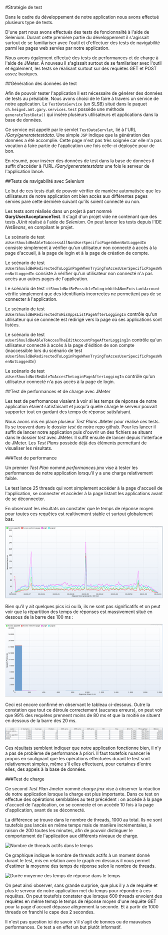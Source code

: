 #Stratégie de test

Dans le cadre du développement de notre application nous avons effectué plusieurs type de tests.

D'une part nous avons effectués des tests de foncionnalité à l'aide de Selenium. Durant cette première partie du développement il s'agissait surtout de se familiariser avec l'outil et d'effectuer des tests de navigabilité parmi les pages web servies par notre application.

Nous avons également effectué des tests de performances et de charge à l'aide de JMeter. À nouveau il s'agissait surtout de se familariser avec l'outil et également, les tests se réalisant surtout sur des requêtes GET et POST assez basiques.

##Génération des données de test

Afin de pouvoir tester l'application il est nécessaire de générer des données de tests au préalable. Nous avons choisi de le faire à travers un service de notre application. Le ``TestDataService`` (un SLSB) situé dans le paquet ``ch.heigvd.amt.gary.services.test`` possède une méthode ``generateTestData()`` qui insère plusieurs utilisateurs et applications dans la base de données.

Ce service est appelé par le servlet ``TestDataServlet``, lié à l'URL */Gary/generatetestdata*. Une simple ``JSP`` indique que la génération des données a été accomplie. Cette page n'est pas très soignée car elle n'a pas vocation à faire partie de l'application une fois celle-ci déployée pour de bon.

En résumé, pour insérer des données de test dans la base de données il suffit d'accéder à l'URL */Gary/generatetestdata* une fois le serveur de l'application lancé.

##Tests de navigabilité avec Selenium

Le but de ces tests était de pouvoir vérifier de manière automatisée que les utilisateurs de notre application ont bien accès aux différentes pages servies pare cette dernière suivant qu'ils soient connecté ou non.

Les tests sont réalisés dans un projet à part nommé **GaryUserAcceptanceTest**. Il s'agit d'un projet vide ne contenant que des tests *JUnit* réalisé à l'aide de *Selenium*. On peut lancer les tests depuis l'IDE *NetBeans*, en compilant le projet.

Le scénario de test ``aUserShouldBeAbleToAccessAllNonUserSpecificPagesWhenNotLoggedIn`` consiste simplement à vérifier qu'un utilisateur non connecté à accès à la page d'accueil, à la page de login et à la page de création de compte.

Le scénario de test ``aUserShouldBeRedirectedToLoginPageWhenTryingToAccesUserSpecificPagesWhenNotLoggedIn`` consiste à vérifier qu'un utilisateur non connecté n'a pas accès aux autres pages de l'application.

Le scénario de test ``itShouldNotBePossibleToLoginWithANonExistantAccount`` vérifie simplement que des identifiants incorrectes ne permettent pas de se connecter à l'application.

Le scénario de test ``aUserShouldBeRedirectedToHisAppsListPageAfterLoggingIn`` contrôle qu'un utilisateur qui se connecte est redirigé vers la page où ses applications sont listées.

Le scénario de test ``aUserShouldBeAbleToAccesTheEditAccountPageAfterLoggingIn`` contrôle qu'un utilisateur connecté à accès à la page d'édition de son compte (inaccessible lors du scénario de test ``aUserShouldBeRedirectedToLoginPageWhenTryingToAccesUserSpecificPagesWhenNotLoggedIn``)

Le scénario de test ``aUserShouldNotBeAbleToAccesTheLoginPageAfterLoggingIn`` contrôle qu'un utilisateur connecté n'a pas accès à la page de login.

##Test de performances et de charge avec JMeter

Les test de perfromances visaient à voir si les temps de réponse de notre application étaient satisfaisant et jusqu'à quelle charge le serveur pouvait supporter tout en gardant des temps de réponse satisfaisant.

Nous avons mis en place plusieur *Test Plans* JMeter pour réalisé ces tests. Ils se trouvent dans le dossier *test* de notre repo github. Pour les lancer il suffit de lancer notre application puis d'ouvrir un des fichiers se situant dans le dossier *test* avec JMeter. Il suffit ensuite de lancer depuis l'interface de JMeter. Les *Test Plans* possède déjà des éléments permettant de visualiser les résultats.

###Test de performance

Un premier *Test Plan* nommé *performances.jmx* vise à tester les performances de notre application lorsqu'il y a une charge relativement faible. 

Le test lance 25 threads qui vont simplement accéder à la page d'accueil de l'application, se connecter et accèder à la page listant les applications avant de se déconnecter.

En observant les résultats on constater que le temps de réponse moyen pour toutes ces requêtes est realtivement stable et surtout globalement bas.

![Durée moyenne des temps de réponse dans le temps](img/testJmeter_perf_graph_temps.png)

Bien qu'il y ait quelques pics ici ou là, ils ne sont pas significatifs et on peut voir que la répartition des temps de réponses est massivement situé en dessous de la barre des 100 ms :

![Répartition des temps de réponse selon la durée](img/testJmeter_perf_graph_repart.png)

Ceci est encore confirmé en observant le tableau ci-dessous. Outre la constation que tout ce déroule correctement (aucunes erreurs), on peut voir que 99% des requêtes prennent moins de 80 ms et que la moitié se situent en dessous de la barre des 20 ms.

![Tableau récapitulatif](img/testJmeter_perf_tableau.png)

Ces résultats semblent indiquer que notre application fonctionne bien, il n'y a pas de problème de performance à priori. Il faut toutefois nuancer le propos en soulignant que les opérations effectuées durant le test sont relativement simples, même s'il elles effectuent, pour certaines d'entre elles, des appels à la base de données.

###Test de charge

Ce second *Test Plan* Jmeter nommé *charge.jmx* vise à observer la réaction de notre application lorsque la charge est plus importante. Dans ce test on effectue des opérations semblables au test précédent : on accède à la page d'accueil de l'application, on se connecte et on accède 10 fois à la page d'application, avant de se déconnecté.

La différence se trouve dans le nombre de threads, 1000 au total. Ils ne sont toutefois pas lancés en même temps mais de manière incrémentales, à raison de 200 toutes les minutes, afin de pouvoir distinguer le comportement de l'application aux différents niveaux de charge.

![Nombre de threads actifs dans le temps](img/testJmeter_charge_graph_threads.png)

Ce graphique indique le nombre de threads actifs à un moment donné durant le test, mis en relation avec le graph en dessous il nous permet d'estimer la moyenne des temps de réponse selon le nombre de threads.

![Durée moyenne des temps de réponse dans le temps](img/testJmeter_perf_charge_temps.png)

On peut ainsi observer, sans grande surprise, que plus il y a de requête et plus le serveur de notre application met du temps pour répondre à ces requêtes. On peut toutefois constater que lorsque 600 threads envoient des requêtes en même temsp le temps de réponse moyen d'une requête GET pour la page d'accueil dépasse alégrement la seconde. Et à partir de 1000 threads on franchi le cape des 2 secondes.

Il n'est pas question ici de savoir s'il s'agit de bonnes ou de mauvaises performances. Ce test a en effet un but plutôt informatif.



